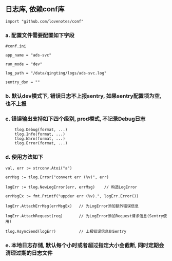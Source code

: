 ## 日志库, 依赖conf库

	import "github.com/lovenotes/conf"

### a. 配置文件需要配置如下字段
 	#conf.ini
	
	app_name = "ads-svc"
	
	run_mode = "dev"
	
	log_path = "/data/qingting/logs/ads-svc.log"
	
	sentry_dsn = ""


### b. 默认dev模式下, 错误日志不上报sentry, 如果sentry配置项为空, 也不上报

### c. 错误输出支持如下四个级别, prod模式, 不记录Debug日志
		tlog.Debug(format, ...)
		tlog.Info(format, ...)
		tlog.Warn(format, ...)
		tlog.Error(format, ...)

### d. 使用方法如下
	
    val, err := strconv.Atoi("a") 
	
	errMsg := tlog.Error("convert err (%v)", err)
	
	logErr := tlog.NewLogError(err, errMsg)    // 构造LogError
	
	errMsgEx := fmt.Printf("uppder err (%v).", logErr.Error())
	
	logErr.AttachErrMsg(errMsgEx)   // 为LogError添加额外错误信息
	
	logErr.AttachRequest(req)       // 为LogError添加Request请求信息(Sentry使用)
	
	tlog.AsyncSend(logErr)          // 上报错误信息到Sentry
	
### e. 本地日志存储, 默认每个小时或者超过指定大小会截断, 同时定期会清理过期的日志文件
